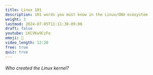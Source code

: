 ```yaml
---
title: Linux 101
description: 101 words you must know in the Linux/GNU ecosystem
weight: 3
lastmod: 2024-07-05T11:11:30-09:00
draft: false
youtube: LKCVKw9CzFo
emoji: 🤘
video_length: 12:20
free: true
quiz: true
---
```


<quiz-modal options="Richard Stallman:Linus Torvalds:Dennis Ritchie:Linus Tech Tips" answer="Linus Torvalds" prize="9">
  <h6>Who created the Linux kernel?</h6>  
</quiz-modal>

